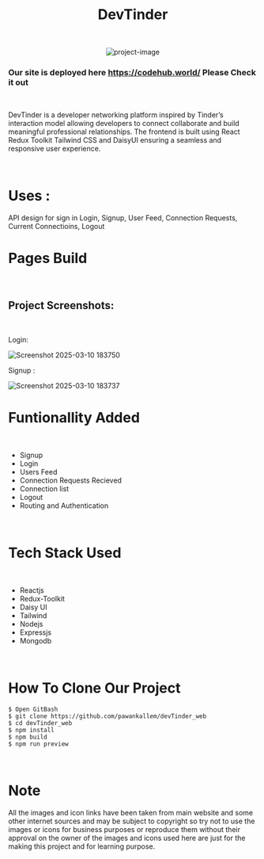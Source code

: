 <h1 align="center" id="title">DevTinder</h1>

<br>

<p align="center"><img src="https://socialify.git.ci/pawankallem/devTinder_web/image?language=1&amp;owner=1&amp;name=1&amp;stargazers=1&amp;theme=Light" alt="project-image"></p>

### Our site is deployed here https://codehub.world/ Please Check it out

<br>

<p id="description">DevTinder is a developer networking platform inspired by Tinder’s interaction model allowing developers to connect collaborate and build meaningful professional relationships. The frontend is built using React Redux Toolkit Tailwind CSS and DaisyUI ensuring a seamless and responsive user experience.</p>

<br>

# Uses :

API design for sign in Login, Signup, User Feed, Connection Requests, Current Connectioins, Logout

# Pages Build

<br>

<h2>Project Screenshots:</h2>

<br>

Login:

![Screenshot 2025-03-10 183750](https://github.com/user-attachments/assets/71056a30-e9de-4fca-a7ad-344a5a8443bc)

Signup :

![Screenshot 2025-03-10 183737](https://github.com/user-attachments/assets/1d334430-701e-41ae-9c42-34e5868f0233)

# Funtionallity Added

<br>

- Signup
- Login
- Users Feed
- Connection Requests Recieved
- Connection list
- Logout
- Routing and Authentication

<br>

# Tech Stack Used

<br>

- Reactjs
- Redux-Toolkit
- Daisy UI
- Tailwind
- Nodejs
- Expressjs
- Mongodb

<br>

# How To Clone Our Project

```
$ Open GitBash
$ git clone https://github.com/pawankallem/devTinder_web
$ cd devTinder_web
$ npm install
$ npm build
$ npm run preview
```

<br>

# Note

All the images and icon links have been taken from main website and some other internet sources and may be subject to copyright so try not to use the images or icons for business purposes or reproduce them without their approval on the owner of the images and icons used here are just for the making this project and for learning purpose.

<br>
<br>
<br>
